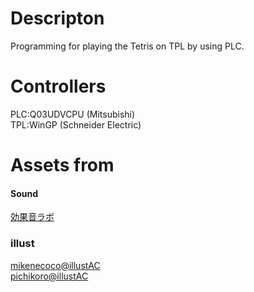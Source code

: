 # Descripton
Programming for playing the Tetris on TPL by using PLC.

# Controllers
PLC:Q03UDVCPU (Mitsubishi)  
TPL:WinGP (Schneider Electric)  

# Assets from
#### Sound
[効果音ラボ](https://soundeffect-lab.info/)  

### illust
[mikenecoco@illustAC](https://www.ac-illust.com/main/profile.php?id=fT01xxmt&area=1)  
[pichikoro@illustAC](https://www.ac-illust.com/main/profile.php?id=Lfn5so2Y&area=1)  
